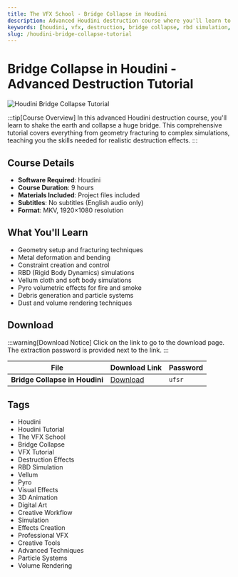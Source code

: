 ```yaml
---
title: The VFX School - Bridge Collapse in Houdini
description: Advanced Houdini destruction course where you'll learn to collapse a huge bridge. Covers geometry fracturing, metal deformation, constraints, RBD/Vellum/Pyro simulations, debris, dust and volumes.
keywords: [houdini, vfx, destruction, bridge collapse, rbd simulation, vellum, pyro, houdini tutorial, visual effects, simulation]
slug: /houdini-bridge-collapse-tutorial
---
```


<!-- Above is frontmatter Part - generated based on content to meet Google SEO requirements, balancing automation efficiency with Google's E-E-A-T principles -->

# Bridge Collapse in Houdini - Advanced Destruction Tutorial

![Houdini Bridge Collapse Tutorial](https://www.gfxcamp.com/wp-content/uploads/2025/09/The-VFX-School-Bridge-Collapse.jpg)

:::tip[Course Overview]
In this advanced Houdini destruction course, you'll learn to shake the earth and collapse a huge bridge. This comprehensive tutorial covers everything from geometry fracturing to complex simulations, teaching you the skills needed for realistic destruction effects.
:::

## Course Details

- **Software Required**: Houdini
- **Course Duration**: 9 hours
- **Materials Included**: Project files included
- **Subtitles**: No subtitles (English audio only)
- **Format**: MKV, 1920×1080 resolution

## What You'll Learn

- Geometry setup and fracturing techniques
- Metal deformation and bending
- Constraint creation and control
- RBD (Rigid Body Dynamics) simulations
- Vellum cloth and soft body simulations
- Pyro volumetric effects for fire and smoke
- Debris generation and particle systems
- Dust and volume rendering techniques

## Download

:::warning[Download Notice]
Click on the link to go to the download page. The extraction password is provided next to the link.
:::

| File | Download Link | Password |
|------|---------------|----------|
| **Bridge Collapse in Houdini** | [Download](https://pan.baidu.com/s/1f6kw9nTYpDEnARwynLx9BA?pwd=ufsr) | `ufsr` |


## Tags

- Houdini
- Houdini Tutorial
- The VFX School
- Bridge Collapse
- VFX Tutorial
- Destruction Effects
- RBD Simulation
- Vellum
- Pyro
- Visual Effects
- 3D Animation
- Digital Art
- Creative Workflow
- Simulation
- Effects Creation
- Professional VFX
- Creative Tools
- Advanced Techniques
- Particle Systems
- Volume Rendering